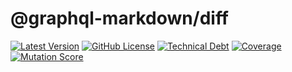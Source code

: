 # @graphql-markdown/diff

[![Latest Version](https://img.shields.io/npm/v/@graphql-markdown/diff?style=flat-square)](https://www.npmjs.com/package/@graphql-markdown/diff)
[![GitHub License](https://img.shields.io/github/license/graphql-markdown/graphql-markdown?style=flat-square)](https://raw.githubusercontent.com/graphql-markdown/graphql-markdown/main/LICENSE)
[![Technical Debt](https://sonarcloud.io/api/project_badges/measure?project=graphql-markdown_diff&metric=sqale_index)](https://sonarcloud.io/summary/new_code?id=graphql-markdown_diff)
[![Coverage](https://sonarcloud.io/api/project_badges/measure?project=graphql-markdown_diff&metric=coverage)](https://sonarcloud.io/summary/new_code?id=graphql-markdown_diff)
[![Mutation Score](https://img.shields.io/endpoint?label=mutation%20score&style=flat&url=https%3A%2F%2Fbadge-api.stryker-mutator.io%2Fgithub.com%2Fgraphql-markdown%2Fgraphql-markdown%2Fmain%3Fmodule%3Ddiff)](https://dashboard.stryker-mutator.io/reports/github.com/graphql-markdown/graphql-markdown/main?module=diff)
